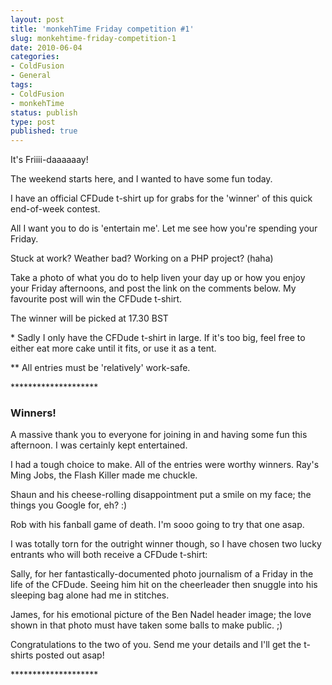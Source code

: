 ```yaml
---
layout: post
title: 'monkehTime Friday competition #1'
slug: monkehtime-friday-competition-1
date: 2010-06-04
categories:
- ColdFusion
- General
tags:
- ColdFusion
- monkehTime
status: publish
type: post
published: true
---
```

<p>It's Friiii-daaaaaay!</p>
<p>The weekend starts here, and I wanted to have some fun today.</p>
<p>I have an official CFDude t-shirt up for grabs for the 'winner' of this quick end-of-week contest.</p>
<p>All I want you to do is 'entertain me'. Let me see how you're spending your Friday.</p>
<p>Stuck at work? Weather bad? Working on a PHP project? (haha)</p>
<p>Take a photo of what you do to help liven your day up or how you enjoy your Friday afternoons, and post the link on the comments below. My favourite post will win the CFDude t-shirt.</p>
<p>The winner will be picked at 17.30 BST</p>
<p>* Sadly I only have the CFDude t-shirt in large. If it's too big, feel free to either eat more cake until it fits, or use it as a tent.</p>
<p>** All entries must be 'relatively' work-safe.</p>
<p>********************</p>
<h3>Winners!</h3>
<p>A massive thank you to everyone for joining in and having some fun this afternoon. I was certainly kept entertained.</p>
<p>I had a tough choice to make. All of the entries were worthy winners. Ray's Ming Jobs, the Flash Killer made me chuckle.</p>
<p>Shaun and his cheese-rolling disappointment put a smile on my face; the things you Google for, eh? :)</p>
<p>Rob with his fanball game of death. I'm sooo going to try that one asap.</p>
<p>I was totally torn for the outright winner though, so I have chosen two lucky entrants who will both receive a CFDude t-shirt:</p>
<p>Sally, for her fantastically-documented photo journalism of a Friday in the life of the CFDude. Seeing him hit on the cheerleader then snuggle into his sleeping bag alone had me in stitches.</p>
<p>James, for his emotional picture of the Ben Nadel header image; the love shown in that photo must have taken some balls to make public. ;)</p>
<p>Congratulations to the two of you. Send me your details and I'll get the t-shirts posted out asap!</p>
<p>********************</p>

